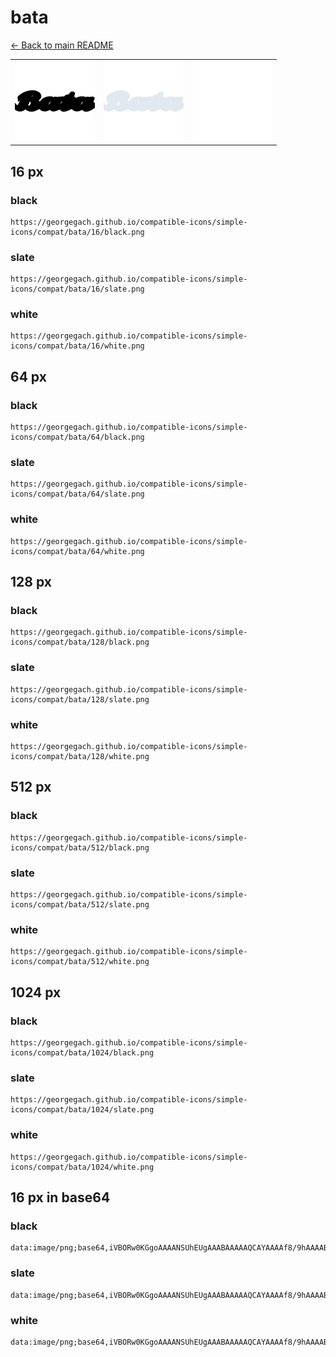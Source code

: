 # bata

[← Back to main README](../../README.md)

<table><tr>
  <td><img src="./128/black.png" width="128" alt="bata black icon" /></td>
  <td><img src="./128/slate.png" width="128" alt="bata slate icon" /></td>
  <td><img src="./128/white.png" width="128" alt="bata white icon" /></td>
</tr></table>

## 16 px

### black
```
https://georgegach.github.io/compatible-icons/simple-icons/compat/bata/16/black.png
```

### slate
```
https://georgegach.github.io/compatible-icons/simple-icons/compat/bata/16/slate.png
```

### white
```
https://georgegach.github.io/compatible-icons/simple-icons/compat/bata/16/white.png
```

## 64 px

### black
```
https://georgegach.github.io/compatible-icons/simple-icons/compat/bata/64/black.png
```

### slate
```
https://georgegach.github.io/compatible-icons/simple-icons/compat/bata/64/slate.png
```

### white
```
https://georgegach.github.io/compatible-icons/simple-icons/compat/bata/64/white.png
```

## 128 px

### black
```
https://georgegach.github.io/compatible-icons/simple-icons/compat/bata/128/black.png
```

### slate
```
https://georgegach.github.io/compatible-icons/simple-icons/compat/bata/128/slate.png
```

### white
```
https://georgegach.github.io/compatible-icons/simple-icons/compat/bata/128/white.png
```

## 512 px

### black
```
https://georgegach.github.io/compatible-icons/simple-icons/compat/bata/512/black.png
```

### slate
```
https://georgegach.github.io/compatible-icons/simple-icons/compat/bata/512/slate.png
```

### white
```
https://georgegach.github.io/compatible-icons/simple-icons/compat/bata/512/white.png
```

## 1024 px

### black
```
https://georgegach.github.io/compatible-icons/simple-icons/compat/bata/1024/black.png
```

### slate
```
https://georgegach.github.io/compatible-icons/simple-icons/compat/bata/1024/slate.png
```

### white
```
https://georgegach.github.io/compatible-icons/simple-icons/compat/bata/1024/white.png
```

## 16 px in base64

### black
```
data:image/png;base64,iVBORw0KGgoAAAANSUhEUgAAABAAAAAQCAYAAAAf8/9hAAAABmJLR0QA/wD/AP+gvaeTAAAAn0lEQVQ4je3QOw5BURSF4Y/rehSoSJSmwDyUpmEUpmEqeolWolFRUBBCIt7N1t2GKP3JbvZZa+2Vw5+fUkQb6afGFCNs8MASrQxdD5OsgAGO2OGOLYZYRdgCa5xwwRQHzDFO0EcnGhyRoItnTBGl2OfRiKYt1HORvEMhhGtUUMU5Wia4Yo9mBN0wExfSCKiFoRCmN/XQQTnem1n/8ecLXqPdIGpv6iNnAAAAAElFTkSuQmCC
```

### slate
```
data:image/png;base64,iVBORw0KGgoAAAANSUhEUgAAABAAAAAQCAYAAAAf8/9hAAAABmJLR0QA/wD/AP+gvaeTAAAA9klEQVQ4je2QPUoDUQCEv3m7G42aCIIBG8FCG+/iGWysPYVnsPNAkk7WRkN+kGQ1JNlVAmLCGwuxSSEELPOVwwzMDGz4P/LctV5RnrTtbJ1caNvZoCjvGgfVS4BO663q9sbzo1XjoHi/GIzK+1Vd/WF1HYJvDAugiVRh34IvQcZ8KWjX9p4hk3iwfSprhBimSjiO0TEojI1LmR2kq2gvJWyo264BCNmRcwUWwBnmUP1iNpc0w0qRt4ReHWOdoAbWJ0SEEuMFhApoYQdLy4AfyXPX2nZmO32aTJoAtlPbye/OznS6n+c/Lbpdb9tOn4uP1jpnb/iDb5KThZ+DcNMfAAAAAElFTkSuQmCC
```

### white
```
data:image/png;base64,iVBORw0KGgoAAAANSUhEUgAAABAAAAAQCAYAAAAf8/9hAAAABmJLR0QA/wD/AP+gvaeTAAAAt0lEQVQ4je2QO2pCARBFj76Pxhit8sBGSGGa7MUytY2NZE1ZkGDrCoKiFmohiAnv2IwQgqBCSm81vztz78Ad/wc1V1/U7FZipn6qS7VUv9TOmbm+Ov5bT4ER8A58AwIN4EMdRH4AHoEmkKkToAfMgVkKdIESWAGbWDAEfmLBA5CfhABvcewVeK6oO2AdamrAIkhPwD6ISZC2QAFU48D09LxMTdVW+E3V5Jf/tppHXI9+ce2f77iAI+zPZ9mieSH1AAAAAElFTkSuQmCC
```

